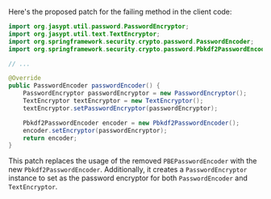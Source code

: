 Here's the proposed patch for the failing method in the client code:

```java
import org.jasypt.util.password.PasswordEncryptor;
import org.jasypt.util.text.TextEncryptor;
import org.springframework.security.crypto.password.PasswordEncoder;
import org.springframework.security.crypto.password.Pbkdf2PasswordEncoder;

// ...

@Override
public PasswordEncoder passwordEncoder() {
    PasswordEncryptor passwordEncryptor = new PasswordEncryptor();
    TextEncryptor textEncryptor = new TextEncryptor();
    textEncryptor.setPasswordEncryptor(passwordEncryptor);

    Pbkdf2PasswordEncoder encoder = new Pbkdf2PasswordEncoder();
    encoder.setEncryptor(passwordEncryptor);
    return encoder;
}
```

This patch replaces the usage of the removed `PBEPasswordEncoder` with the new `Pbkdf2PasswordEncoder`. Additionally, it creates a `PasswordEncryptor` instance to set as the password encryptor for both `PasswordEncoder` and `TextEncryptor`.